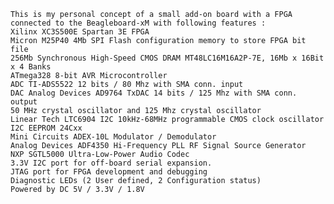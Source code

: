     This is my personal concept of a small add-on board with a FPGA connected to the Beagleboard-xM with following features :
    Xilinx XC3S500E Spartan 3E FPGA
    Micron M25P40 4Mb SPI Flash configuration memory to store FPGA bit file
    256Mb Synchronous High-Speed CMOS DRAM MT48LC16M16A2P-7E, 16Mb x 16Bit x 4 Banks
    ATmega328 8-bit AVR Microcontroller
    ADC TI-ADS5522 12 bits / 80 Mhz with SMA conn. input
    DAC Analog Devices AD9764 TxDAC 14 bits / 125 Mhz with SMA conn. output
    50 MHz crystal oscillator and 125 Mhz crystal oscillator
    Linear Tech LTC6904 I2C 10kHz-68MHz programmable CMOS clock oscillator
    I2C EEPROM 24Cxx
    Mini Circuits ADEX-10L Modulator / Demodulator 
    Analog Devices ADF4350 Hi-Frequency PLL RF Signal Source Generator 
    NXP SGTL5000 Ultra-Low-Power Audio Codec
    3.3V I2C port for off-board serial expansion.
    JTAG port for FPGA development and debugging
    Diagnostic LEDs (2 User defined, 2 Configuration status)
    Powered by DC 5V / 3.3V / 1.8V
